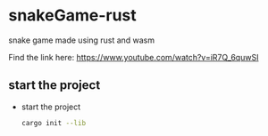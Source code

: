 # snakeGame-rust

snake game made using rust and wasm

Find the link here: https://www.youtube.com/watch?v=iR7Q_6quwSI

## start the project

- start the project
  ```sh
  cargo init --lib
  ```
